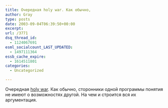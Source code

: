 ```yaml
---
title: Очередная holy war. Как обычно,
author: Gray
type: posts
date: 2003-09-04T06:39:50+00:00
excerpt:
url: /3771
dsq_thread_id:
  - 1124067691
esml_socialcount_LAST_UPDATED:
  - 1497111364
essb_cache_expire:
  - 1614511801
categories:
  - Uncategorized

---
```








Очередная <a href="http://register.spectator.ru/03.09.2003/5/comments" target="_blank">holy war</a>. Как обычно, сторонники одной программы понятия не имеют о возможностях другой. На чем и строится вся их аргументация.